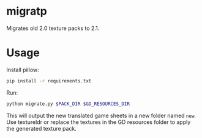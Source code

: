 # migratp
Migrates old 2.0 texture packs to 2.1.

# Usage
Install pillow:
```sh
pip install -r requirements.txt
```

Run:
```sh
python migrate.py $PACK_DIR $GD_RESOURCES_DIR
```

This will output the new translated game sheets in a new folder named `new`.
Use textureldr or replace the textures in the GD resources folder to apply the generated texture pack.